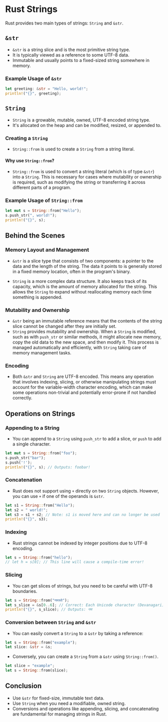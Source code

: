 
# Rust Strings

Rust provides two main types of strings: `String` and `&str`.

## `&str`
- `&str` is a string slice and is the most primitive string type.
- It is typically viewed as a reference to some UTF-8 data.
- Immutable and usually points to a fixed-sized string somewhere in memory.

### Example Usage of `&str`
```rust
let greeting: &str = "Hello, world!";
println!("{}", greeting);
```

## `String`
- `String` is a growable, mutable, owned, UTF-8 encoded string type.
- It's allocated on the heap and can be modified, resized, or appended to.

### Creating a `String`
- `String::from` is used to create a `String` from a string literal.

#### Why use `String::from`?
- `String::from` is used to convert a string literal (which is of type `&str`) into a `String`. This is necessary for cases where mutability or ownership is required, such as modifying the string or transferring it across different parts of a program.

### Example Usage of `String::from`
```rust
let mut s = String::from("Hello");
s.push_str(", world!");
println!("{}", s);
```

## Behind the Scenes

### Memory Layout and Management
- `&str` is a slice type that consists of two components: a pointer to the data and the length of the string. The data it points to is generally stored in a fixed memory location, often in the program's binary.
  
- `String` is a more complex data structure. It also keeps track of its capacity, which is the amount of memory allocated for the string. This allows the `String` to expand without reallocating memory each time something is appended.

### Mutability and Ownership
- `&str` being an immutable reference means that the contents of the string slice cannot be changed after they are initially set.
- `String` provides mutability and ownership. When a `String` is modified, such as with `push_str` or similar methods, it might allocate new memory, copy the old data to the new space, and then modify it. This process is managed automatically and efficiently, with `String` taking care of memory management tasks.

### Encoding
- Both `&str` and `String` are UTF-8 encoded. This means any operation that involves indexing, slicing, or otherwise manipulating strings must account for the variable-width character encoding, which can make some operations non-trivial and potentially error-prone if not handled correctly.


## Operations on Strings

### Appending to a String
- You can append to a `String` using `push_str` to add a slice, or `push` to add a single character.

```rust
let mut s = String::from("foo");
s.push_str("bar");
s.push('!');
println!("{}", s); // Outputs: foobar!
```

### Concatenation
- Rust does not support using `+` directly on two `String` objects. However, you can use `+` if one of the operands is `&str`.

```rust
let s1 = String::from("Hello");
let s2 = " world!";
let s3 = s1 + s2; // Note: s1 is moved here and can no longer be used
println!("{}", s3);
```

### Indexing
- Rust strings cannot be indexed by integer positions due to UTF-8 encoding.

```rust
let s = String::from("hello");
// let h = s[0]; // This line will cause a compile-time error!
```

### Slicing
- You can get slices of strings, but you need to be careful with UTF-8 boundaries.

```rust
let s = String::from("नमस्ते");
let s_slice = &s[0..6]; // Correct: Each Unicode character (Devanagari) here takes 3 bytes
println!("{}", s_slice); // Outputs: नम
```

### Conversion between `String` and `&str`
- You can easily convert a `String` to a `&str` by taking a reference:

```rust
let s = String::from("example");
let slice: &str = &s;
```

- Conversely, you can create a `String` from a `&str` using `String::from()`.

```rust
let slice = "example";
let s = String::from(slice);
```

## Conclusion
- Use `&str` for fixed-size, immutable text data.
- Use `String` when you need a modifiable, owned string.
- Conversions and operations like appending, slicing, and concatenating are fundamental for managing strings in Rust.

